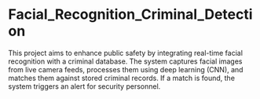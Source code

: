 # Facial_Recognition_Criminal_Detection
This project aims to enhance public safety by integrating real-time facial recognition with a criminal database. The system captures facial images from live camera feeds, processes them using deep learning (CNN), and matches them against stored criminal records. If a match is found, the system triggers an alert for security personnel.
